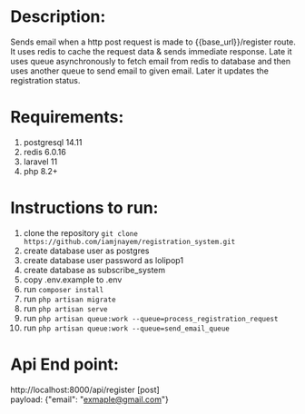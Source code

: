 # Description:

Sends email when a http post request is made to {{base_url}}/register route. It uses redis to cache the request data & sends immediate response. Late it uses queue asynchronously to fetch email from redis to database and then uses another queue to send email to given email. Later it updates the registration status.

# Requirements:

1. postgresql 14.11
2. redis 6.0.16
3. laravel 11
4. php 8.2+

# Instructions to run:

1. clone the repository `git clone https://github.com/iamjnayem/registration_system.git`
2. create database user as postgres
3. create database user password as lolipop1
4. create database as subscribe_system
5. copy .env.example to .env
6. run `composer install`
7. run `php artisan migrate`
8. run `php artisan serve`
9. run `php artisan queue:work --queue=process_registration_request`
10. run `php artisan queue:work --queue=send_email_queue`

# Api End point:

http://localhost:8000/api/register [post] <br>
payload: {"email": "exmaple@gmail.com"}

